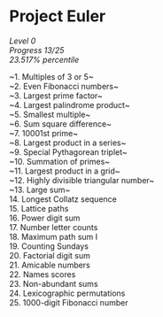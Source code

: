 # Project Euler
  *Level 0*\
  *Progress 13/25*\
  *23.517% percentile*


~1. Multiples of 3 or 5~\
~2. Even Fibonacci numbers~\
~3. Largest prime factor~\
~4. Largest palindrome product~\
~5. Smallest multiple~\
~6. Sum square difference~\
~7. 10001st prime~\
~8.	Largest product in a series~\
~9.	Special Pythagorean triplet~\
~10.	Summation of primes~\
~11.	Largest product in a grid~\
~12.	Highly divisible triangular number~\
~13.	Large sum~\
14.	Longest Collatz sequence\
15.	Lattice paths\
16.	Power digit sum\
17.	Number letter counts\
18.	Maximum path sum I\
19.	Counting Sundays\
20.	Factorial digit sum\
21.	Amicable numbers\
22.	Names scores\
23.	Non-abundant sums\
24.	Lexicographic permutations\
25.	1000-digit Fibonacci number
